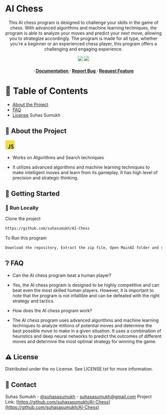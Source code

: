 
# AI Chess

<div align='center'>

<p>This AI chess program is designed to challenge your skills in the game of chess. With advanced algorithms and machine learning techniques, the program is able to analyze your moves and predict your next move, allowing you to strategize accordingly. The program is made for all type, whether you're a beginner or an experienced chess player, this program offers a challenging and engaging experience.</p>

<img src="https://img.shields.io/badge/Maintained-Yes-indigo" />
<img src=https://img.shields.io/github/last-commit/suhasasumukh/AI-Chess />
<h4> <span> · </span> <a href="https://github.com/suhasasumukh/AI-Chess/blob/master/README.md"> Documentation </a> <span> · </span> <a href="https://github.com/suhasasumukh/AI-Chess/issues"> Report Bug </a> <span> · </span> <a href="https://github.com/suhasasumukh/AI-Chess/issues"> Request Feature </a> </h4>


</div>

# :notebook_with_decorative_cover: Table of Contents

- [About the Project](#star2-about-the-project)
- [FAQ](#grey_question-faq)
- [License](#warning-license)
Suhas Sumukh

## :star2: About the Project
<a href="#"><img src=https://raw.githubusercontent.com/teamedwardforever/Readme-Generator/71f25dd8b98329b168142a6b782a107b75eab178/svg/Skills/Languages/javascript-original.svg alt="Javascript" width="30" /></a>

- Works on Algorithms and Search techniques

- It utilizes advanced algorithms and machine learning techniques to make intelligent moves and learn from its gameplay. It has high level of precision and strategic thinking.



## :toolbox: Getting Started

### :running: Run Locally

Clone the project

```bash
https://github.com/suhasumukh/AI-Chess
```
To Run this program
```bash
Download the repository, Extract the zip file, Open MainAI folder and run index.html
```


## :grey_question: FAQ

- Can the AI chess program beat a human player?
- Yes, the AI chess program is designed to be highly competitive and can beat even the most skilled human players. However, it is important to note that the program is not infallible and can be defeated with the right strategy and tactics.

- How does the AI chess program work?
- The AI chess program uses advanced algorithms and machine learning techniques to analyze millions of potential moves and determine the best possible move to make in a given situation. It uses a combination of heuristics and deep neural networks to predict the outcomes of different moves and determine the most optimal strategy for winning the game.


## :warning: License

Distributed under the no License. See LICENSE.txt for more information.

## :handshake: Contact

Suhas Sumukh - [@suhasasumukh](https://twitter.com/suhasasumukh) - suhasasumukh@gmail.com
Project Link: [https://github.com/suhasasumukh/AI-Chess](https://github.com/suhasasumukh/AI-Chess)
